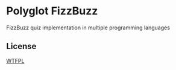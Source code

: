 # Polyglot FizzBuzz

FizzBuzz quiz implementation in multiple programming languages

## License

[WTFPL](http://www.wtfpl.net/)
